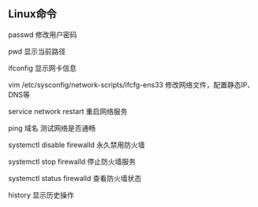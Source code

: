 ## Linux命令
passwd 修改用户密码

pwd 显示当前路径

ifconfig 显示网卡信息

vim /etc/sysconfig/network-scripts/ifcfg-ens33 修改网络文件，配置静态IP、DNS等

service network restart 重启网络服务

ping 域名 测试网络是否通畅

systemctl disable firewalld 永久禁用防火墙

systemctl stop firewalld 停止防火墙服务

systemctl status firewalld 查看防火墙状态

history 显示历史操作
